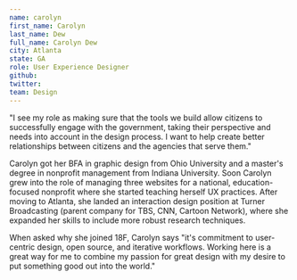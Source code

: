 ```yaml
---
name: carolyn
first_name: Carolyn
last_name: Dew	
full_name: Carolyn Dew
city: Atlanta
state: GA
role: User Experience Designer
github: 
twitter:
team: Design
---
```


"I see my role as making sure that the tools we build allow citizens to successfully engage with the government, taking their perspective and needs into account in the design process. I want to help create better relationships between citizens and the agencies that serve them."

Carolyn got her BFA in graphic design from Ohio University and a master's degree in nonprofit management from Indiana University. Soon Carolyn grew into the role of managing three websites for a national, education-focused nonprofit where she started teaching herself UX practices. After moving to Atlanta, she  landed an interaction design position at Turner Broadcasting (parent company for TBS, CNN, Cartoon Network), where she expanded her skills to include more robust research techniques.  

When asked why she joined 18F, Carolyn says "it's commitment to user-centric design, open source, and iterative workflows. Working here is a great way for me to combine my passion for great design with my desire to put something good out into the world."


